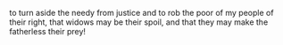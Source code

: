 to turn aside the needy from justice and to rob the poor of my people of their right, that widows may be their spoil, and that they may make the fatherless their prey!
